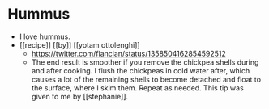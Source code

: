 # Hummus

- I love hummus.
- [[recipe]] [[by]] [[yotam ottolenghi]] 
  - https://twitter.com/flancian/status/1358504162854592512
  - The end result is smoother if you remove the chickpea shells during and after cooking. I flush the chickpeas in cold water after, which causes a lot of the remaining shells to become detached and float to the surface, where I skim them. Repeat as needed. This tip was given to me by [[stephanie]].


